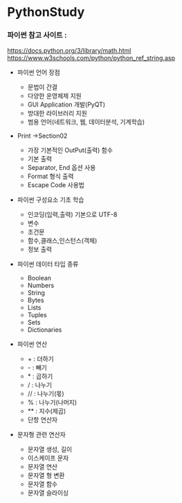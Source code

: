 # PythonStudy

### 파이썬 참고 사이트 :
 https://docs.python.org/3/library/math.html
 https://www.w3schools.com/python/python_ref_string.asp

* 파이썬 언어 장점
   * 문법이 간결
   * 다양한 운영체제 지원
   * GUI Application 개발(PyQT) 
   * 방대한 라이브러리 지원
   * 범용 언어(네트워크, 웹, 데이터분석, 기계학습) 


 * Print ->Section02
   * 가장 기본적인 OutPut(출력) 함수  
   * 기본 출력
   * Separator, End 옵션 사용
   * Format 형식 출력
   * Escape Code 사용법


* 파이썬 구성요소 기초 학습  
  * 인코딩(입력,출력) 기본으로 UTF-8
  * 변수
  * 조건문
  * 함수,클래스,인스턴스(객체)
  * 정보 출력 
      

* 파이썬 데이터 타입 종류
  * Boolean
  * Numbers
  * String
  * Bytes
  * Lists
  * Tuples
  * Sets
  * Dictionaries 

* 파이썬 연산
  * \+ : 더하기
  * \- : 빼기
  * \* : 곱하기
  * / : 나누기
  * // : 나누기(몫)
  * % : 나누기(나머지)
  * \*\* : 지수(제곱)
  * 단항 연산자

* 문자형 관련 연산자
  * 문자열 생성, 길이
  * 이스케이프 문자
  * 문자열 연산
  * 문자열 형 변환
  * 문자열 함수
  * 문자열 슬라이싱 

 
  
  

